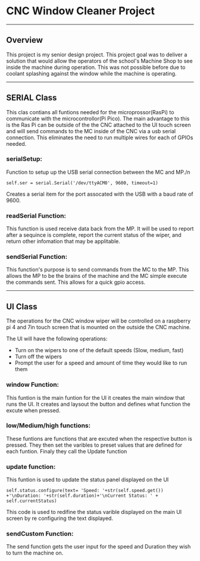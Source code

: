 # CNC Window Cleaner Project
***
## Overview
This project is my senior design project. This project goal was to deliver a solution that would allow the operators of 
the school's Machine Shop to see inside the machine during operation. This was not possible before due to coolant 
splashing against the window while the machine is operating. 

***
## SERIAL Class

This clas contians all funtions needed for the microprossor(RasPi) to communicate with the microcontrollor(Pi Pico). The main 
advantage to this is the Ras Pi can be outside of the the CNC attached to the UI touch screen and will send commands to the MC
inside of the CNC via a usb serial connection. This eliminates the need to run multiple wires for each of GPIOs needed.

### serialSetup:
Function to setup up the USB serial connection between the MC and MP./n
    
    self.ser = serial.Serial('/dev/ttyACM0', 9600, timeout=1)
Creates a serial item for the port assocated with the USB with a baud rate of 9600. 

### readSerial Function:
This function is used receive data back from the MP. It will be used to report after a sequince is complete, 
report the current status of the  wiper, and return other infomation that may be applitable.

### sendSerial Function:
This function's purpose is to send commands from the MC to the MP. This allows the MP to be the brains of the machine and
the MC simple execute the commands sent. This allows for a quick gpio access. 

***
## UI Class
The operations for the CNC window wiper will be controlled on a raspberry pi 4 and 7in touch screen that is mounted on 
the outside the CNC machine.


The UI will have the following operations:
* Turn on the wipers to one of the default speeds (Slow, medium, fast)
* Turn off the wipers
* Prompt the user for a speed and amount of time they would like to run them

### window Function:
This funtion is the main funtion for the UI it creates the main window that runs the UI. It creates and laysout the button
and defines what function the excute when pressed.

### low/Medium/high functions:
These funtions are functions that are excuted when the respective button is pressed. They then set the varibles 
to preset values that are defined for each funtion. Finaly they call the Update function

### update function:
This funtion is used to update the status panel displayed on the UI

    self.status.configure(text= 'Speed: '+str(self.speed.get()) +'\nDuration: '+str(self.duration)+'\nCurrent Status: ' + self.currentStatus)

This code is used to redifine the status varible displayed on the main UI screen by re configuring the text displayed.

### sendCustom Function:
The send function gets the user input for the speed and Duration they wish to turn the machine on.



